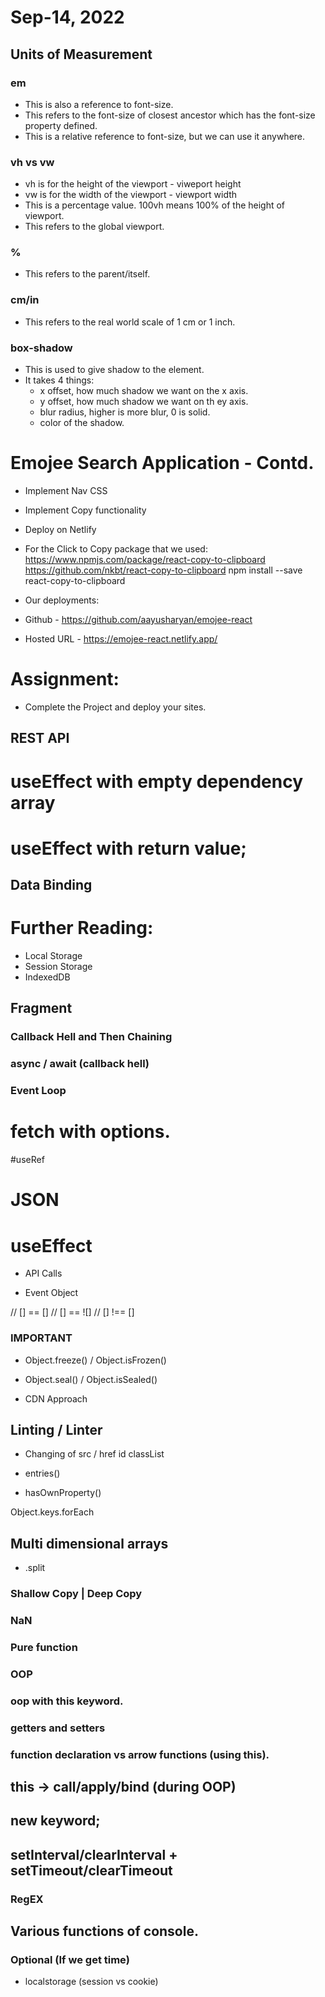 # Sep-14, 2022

## Units of Measurement

### em
- This is also a reference to font-size.
- This refers to the font-size of closest ancestor which has the font-size property defined.
- This is a relative reference to font-size, but we can use it anywhere.

### vh vs vw
- vh is for the height of the viewport - viweport height
- vw is for the width of the viewport - viewport width
- This is a percentage value. 100vh means 100% of the height of viewport.
- This refers to the global viewport.

### %
- This refers to the parent/itself.

### cm/in
- This refers to the real world scale of 1 cm or 1 inch.

### box-shadow
- This is used to give shadow to the element.
- It takes 4 things:
  - x offset, how much shadow we want on the x axis.
  - y offset, how much shadow we want on th ey axis.
  - blur radius, higher is more blur, 0 is solid.
  - color of the shadow. 

# Emojee Search Application - Contd.
- Implement Nav CSS
- Implement Copy functionality
- Deploy on Netlify

- For the Click to Copy package that we used:
https://www.npmjs.com/package/react-copy-to-clipboard
https://github.com/nkbt/react-copy-to-clipboard
npm install --save react-copy-to-clipboard

- Our deployments:
- Github - https://github.com/aayusharyan/emojee-react
- Hosted URL - https://emojee-react.netlify.app/

# Assignment:
- Complete the Project and deploy your sites.


## REST API


# useEffect with empty dependency array
# useEffect with return value;


## Data Binding

# Further Reading:
- Local Storage
- Session Storage
- IndexedDB


## Fragment

### Callback Hell and Then Chaining


### async / await (callback hell)
### Event Loop

# fetch with options.

#useRef

# JSON

# useEffect
- API Calls

- Event Object



// [] == []
// [] == ![]
// [] !== []






### IMPORTANT
- Object.freeze() / Object.isFrozen()
- Object.seal() / Object.isSealed()


- CDN Approach

## Linting / Linter

- Changing of
src / href
id
classList




- entries()
- hasOwnProperty()





Object.keys.forEach


## Multi dimensional arrays 

- <String>.split
### Shallow Copy | Deep Copy

### NaN

### Pure function



### OOP
### oop with this keyword.
### getters and setters
### function declaration vs arrow functions (using this).
## this -> call/apply/bind (during OOP)
## new keyword;

## setInterval/clearInterval + setTimeout/clearTimeout

### RegEX
## Various functions of console.

### Optional (If we get time)
- localstorage (session vs cookie)